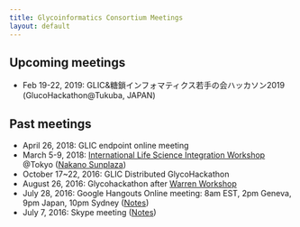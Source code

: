 ```yaml
---
title: Glycoinformatics Consortium Meetings
layout: default
---
```

## Upcoming meetings
 * Feb 19-22, 2019: GLIC&糖鎖インフォマティクス若手の会ハッカソン2019　(GlucoHackathon@Tukuba, JAPAN)

## Past meetings
 * April 26, 2018: GLIC endpoint online meeting
 * March 5-9, 2018: <a href="http://glic.glycoinfo.org/meetings/LSworkshop2018/">International Life Science Integration Workshop</a> @Tokyo (<a href="https://www.sunplaza.jp/en/">Nakano Sunplaza</a>)
 * October 17~22, 2016: GLIC Distributed GlycoHackathon
  * August 26, 2016: Glycohackathon after <a href="http://warrenworkshop2016.glycoinfo.org">Warren Workshop</a>
  * July 28, 2016: Google Hangouts Online meeting: 8am EST, 2pm Geneva, 9pm Japan, 10pm Sydney (<a href="https://goo.gl/Ur22GK">Notes</a>)
  * July 7, 2016: Skype meeting (<a href="https://goo.gl/vB6o0q">Notes</a>)
